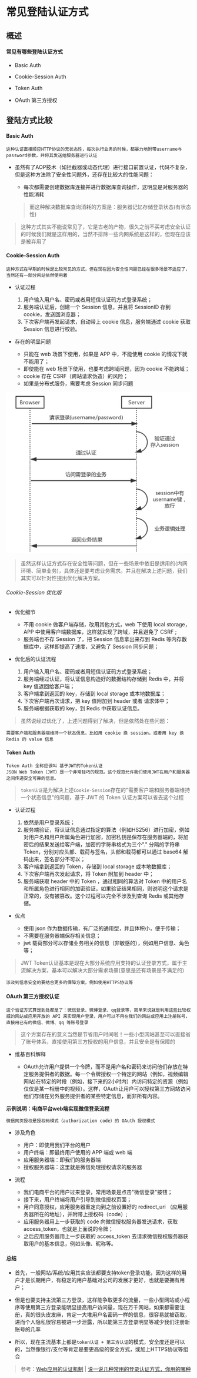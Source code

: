 <!--
 * @Description: 认识和比较常见登陆认证方式
 * @Date: 2019-08-12 14:11:34
 * @LastEditors: phoebus
 * @LastEditTime: 2019-08-12 15:23:21
 -->
# 常见登陆认证方式

## 概述

#### 常见有哪些登陆认证方式

* Basic Auth

* Cookie-Session Auth

* Token Auth

* OAuth 第三方授权

## 登陆方式比较

#### Basic Auth

	这种认证直接顺应HTTP协议的无状态性，每次执行业务的时候，都暴力地附带username与password参数，并将其发送给服务器进行认证

* 虽然有了AOP技术（如拦截器或动态代理）进行接口前置认证，代码不复杂，但是这种方法除了安全性问题外，还存在比较大的性能问题：

	* 每次都需要创建数据库连接并进行数据库查询操作，这明显是对服务器的性能消耗

	> 而这种解决数据库查询消耗的方案是：服务器记忆存储登录状态(有状态性)

> 这种方式其实不能说常见了，它是古老的产物，很久之前不买考虑安全认证的时候我们就是这样用的，当然不排除一些内网系统是这样的，但现在应该是被弃用了

#### Cookie-Session Auth

	这种方式在早期的时候是比较常见的方式，但在现在因为安全性问题已经在很多场景不适应了，当然还有一部分网站依然使用着

* 认证过程

	1. 用户输入用户名、密码或者用短信认证码方式登录系统；
	2. 服务端认证后，创建一个 Session 信息，并且将 SessionID 存到 cookie，发送回浏览器；
	3. 下次客户端再发起请求，自动带上 cookie 信息，服务端通过 cookie 获取 Session 信息进行校验。

* 存在的明显问题

	* 只能在 web 场景下使用，如果是 APP 中，不能使用 cookie 的情况下就不能用了；
	* 即使能在 web 场景下使用，也要考虑跨域问题，因为 cookie 不能跨域；
	* cookie 存在 CSRF（跨站请求伪造）的风险；
	* 如果是分布式服务，需要考虑 Session 同步问题

![cookie-session登录认证图](../images/cookie-session登录认证图.png)

> 虽然这样认证方式存在安全性等问题，但在一些场景中依旧是适用的(内网环境、简单业务)，具体还是要考虑业务需求。并且在解决上述问题，我们其实可以针对性提出优化解决方案。

###### Cookie-Session 优化版

* 优化细节

	* 不用 cookie 做客户端存储，改用其他方式，web 下使用 local storage，APP 中使用客户端数据库，这样就实现了跨域，并且避免了 CSRF ;
	* 服务端也不存 Session 了，把 Session 信息拿出来存到 Redis 等内存数据库中，这样即提高了速度，又避免了 Session 同步问题；

* 优化后的认证流程

	1. 用户输入用户名、密码或者用短信认证码方式登录系统；
	2. 服务端经过认证，将认证信息构造好的数据结构存储到 Redis 中，并将 key 值返回给客户端；
	3. 客户端拿到返回的 key，存储到 local storage 或本地数据库；
	4. 下次客户端再次请求，把 key 值附加到 header 或者 请求体中；
	5. 服务端根据获取的 key，到 Redis 中获取认证信息。

> 虽然说经过优化了，上述问题得到了解决，但是依然处在些问题：

	需要客户端和服务器端维持一个状态信息，比如用 cookie 换 session，或者用 key 换 Redis 的 value 信息

#### Token Auth

	Token Auth 全称应该叫 基于JWT的Token认证
	JSON Web Token（JWT）是一个非常轻巧的规范。这个规范允许我们使用JWT在用户和服务器之间传递安全可靠的信息。

> `token认证`是为解决上述`Cookie-Session`存在的"需要客户端和服务器端维持一个状态信息"的问题，基于 JWT 的 Token 认证方案可以省去这个过程

* 认证过程

	1. 依然是用户登录系统；
	2. 服务端验证，将认证信息通过指定的算法（例如HS256）进行加密，例如对用户名和用户所属角色进行加密，加密私钥是保存在服务器端的，将加密后的结果发送给客户端，加密的字符串格式为三个"." 分隔的字符串 Token，分别对应头部、载荷与签名，头部和载荷都可以通过 base64 解码出来，签名部分不可以；
	3. 客户端拿到返回的 Token，存储到 local storage 或本地数据库；
	4. 下次客户端再次发起请求，将 Token 附加到 header 中；
	5. 服务端获取 header 中的 Token ，通过相同的算法对 Token 中的用户名和所属角色进行相同的加密验证，如果验证结果相同，则说明这个请求是正常的，没有被篡改。这个过程可以完全不涉及到查询 Redis 或其他存储。

* 优点

	* 使用 json 作为数据传输，有广泛的通用型，并且体积小，便于传输；
	* 不需要在服务器端保存相关信息；
	* jwt 载荷部分可以存储业务相关的信息（非敏感的），例如用户信息、角色等；

> JWT Token认证基本是现在大部分系统应用支持的认证登录方式，属于主流解决方案，基本可以解决大部分需求场景(意思是还有场景是不满足的)

	涉及到信息安全的要结合更多的保障方案，例如使用HTTPS协议等

#### OAuth 第三方授权认证

	这个验证方式算是到处都是了：微信登录、微博登录、qq登录等，简单来说就是利用这些比较权威的网站或应用开放的 API 来实现用户登录，用户可以不用在我们的网站或应用上注册账号，直接用已有的微信、微博、qq 等账号登录

> 这个方案存在的意义当然是节省用户时间啦！一些小型网站甚至可以直接省了账号体系，直接使用第三方授权的用户信息，并且安全是有保障的

* 维基百科解释

	* OAuth允许用户提供一个令牌，而不是用户名和密码来访问他们存放在特定服务提供者的数据。每一个令牌授权一个特定的网站（例如，视频编辑网站)在特定的时段（例如，接下来的2小时内）内访问特定的资源（例如仅仅是某一相册中的视频）。这样，OAuth让用户可以授权第三方网站访问他们存储在另外服务提供者的某些特定信息，而非所有内容。

**示例说明：电商平台web端实现微信登录流程**

	微信网页授权是授权码模式（authorization code）的 OAuth 授权模式

* 涉及角色

	* 用户：即使用我们平台的用户
	* 用户终端：即最终用户使用的 APP 端或 web 端
	* 应用服务器端：即我们的服务器端
	* 授权服务器端：这里就是微信处理授权请求的服务器

* 流程

	* 我们电商平台的用户过来登录，常用场景是点击"微信登录"按钮；
	* 接下来，用户终端将用户引导到微信授权页面；
	* 用户同意授权，应用服务器重定向到之前设置好的 redirect_uri （应用服务器所在的地址），并附带上授权码（code）;
	* 应用服务器用上一步获取的 code 向微信授权服务器发送请求，获取 access_token，也就是上面说的令牌；
	* 之后应用服务器用上一步获取的 access_token 去请求微信授权服务器获取用户的基本信息，例如头像、昵称等。
	
#### 总结

* 首先，一般网站/系统/应用其实应该都要支持token登录功能，因为这样的用户才是长期用户，有稳定的用户基础对公司的发展才更好，也就是要拥有用户；

* 但是也要支持主流第三方登录，这样能争取更多的流量，一些小型网站或小程序等使用第三方登录能明显提高用户访问量，现在万千网站，如果都需要注册，真的很头皮发麻，肯定一大堆用户名密码一样的信息，很容易就被窃取，进而个人隐私很容易被进一步泄露，所以能第三方登录明显等减少我们注册新账号的几率

* 所以，现在主流基本上都是`token认证 + 第三方认证`的模式，安全度还是可以的，当然像银行/支付等肯定是要更高级的安全方式，或加上HTTPS协议等组合

> 参考：[Web应用的认证机制](https://www.jianshu.com/p/88b7be4657a3) | [说一说几种常用的登录认证方式，你用的哪种](cnblogs.com/fengzheng/p/8416393.html)
